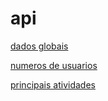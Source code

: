 # api
[dados globais](https://raw.githubusercontent.com/biazinha32/api/refs/heads/main/dados-globais.json)

[numeros de usuarios](https://raw.githubusercontent.com/biazinha32/api/refs/heads/main/numero-usuarios.json)

[principais atividades](https://raw.githubusercontent.com/biazinha32/api/refs/heads/main/principais-atividades.json)
